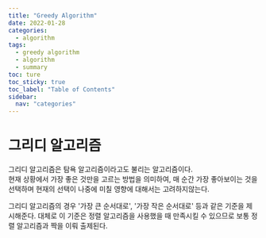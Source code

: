 ```yaml
---
title: "Greedy Algorithm"
date: 2022-01-28
categories:
  - algorithm
tags:
  - greedy algorithm
  - algorithm
  - summary
toc: ture
toc_sticky: true
toc_label: "Table of Contents"
sidebar:
  nav: "categories"
---
```


# 그리디 알고리즘
그리디 알고리즘은 탐욕 알고리즘이라고도 불리는 알고리즘이다.<br>
현재 상황에서 가장 좋은 것만을 고르는 방법을 의미하여, 매 순간 가장 좋아보이는 것을 선택하며 현재의 선택이 나중에 미칠 영향에 대해서는 고려하지않는다.
<br>

그리디 알고리즘의 경우 '가장 큰 순서대로', '가장 작은 순서대로' 등과 같은 기준을 제시해준다. 대체로 이 기준은 정렬 알고리즘을 사용했을 때 만족시킬 수 있으므로 보통 정렬 알고리즘과 짝을 이뤄 출제된다.


